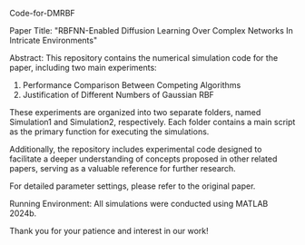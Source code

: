 Code-for-DMRBF


Paper Title: "RBFNN-Enabled Diffusion Learning Over Complex Networks In Intricate Environments"

Abstract:
This repository contains the numerical simulation code for the paper, including two main experiments:
1. Performance Comparison Between Competing Algorithms
2. Justification of Different Numbers of Gaussian RBF
   
These experiments are organized into two separate folders, named Simulation1 and Simulation2, respectively.  Each folder contains a main script as the primary function for executing the simulations.


Additionally, the repository includes experimental code designed to facilitate a deeper understanding of concepts proposed in other related papers, serving as a valuable reference for further research.


For detailed parameter settings, please refer to the original paper.


Running Environment:
All simulations were conducted using MATLAB 2024b.


Thank you for your patience and interest in our work!
